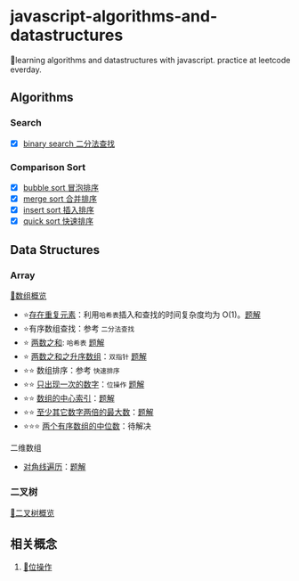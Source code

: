 # javascript-algorithms-and-datastructures

📓learning algorithms and datastructures with javascript. practice at leetcode everday.

## Algorithms

### Search

- [x] [binary search 二分法查找](src/algorithms/1.binary_search.js)

### Comparison Sort

- [x] [bubble sort 冒泡排序](src/algorithms/2.bubble_sort.js)
- [x] [merge sort 合并排序](src/algorithms/3.merge_sort.js)
- [x] [insert sort 插入排序](src/algorithms/4.insert_sort.js)
- [x] [quick sort 快速排序](src/algorithms/5.quick_sort.js)

## Data Structures

### Array

[📖数组概览](docs/array.md)

- ⭐️[存在重复元素](https://leetcode-cn.com/problems/contains-duplicate/)：利用`哈希表`插入和查找的时间复杂度均为 O(1)。[题解](src/leetcode/array_contain_duplicate.js)
- ⭐️有序数组查找：参考 `二分法查找`
- ⭐️ [两数之和](https://leetcode-cn.com/problems/two-sum/): `哈希表` [题解](src/leetcode/array_two_sum.js)
- ⭐️ [两数之和之升序数组](https://leetcode-cn.com/problems/two-sum-ii-input-array-is-sorted/)：`双指针` [题解](src/leetcode/array_two_sum_sorted.js)
- ⭐️⭐️ 数组排序：参考 `快速排序`
- ⭐️⭐️ [只出现一次的数字](https://leetcode-cn.com/problems/single-number/)：`位操作` [题解](src/leetcode/array_single_numbers.js)
- ⭐️⭐️ [数组的中心索引](https://leetcode-cn.com/problems/find-pivot-index/submissions/)：[题解](src/leetcode/array_single_numbers.js)
- ⭐️⭐️ [至少其它数字两倍的最大数](https://leetcode-cn.com/problems/largest-number-at-least-twice-of-others/)：[题解](src/leetcode/array_domainant_index.js)
- ⭐️⭐️⭐️ [两个有序数组的中位数](https://leetcode-cn.com/problems/median-of-two-sorted-arrays/)：待解决

二维数组

- [对角线遍历](https://leetcode-cn.com/explore/learn/card/array-and-string/199/introduction-to-2d-array/774/)：[题解](src/leetcode/array_diagonal_order.js)

### 二叉树

[📖二叉树概览](docs/tree.md)

## 相关概念

1. [📖位操作](docs/bitOperate.md)

